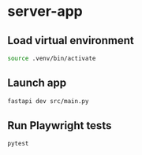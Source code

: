 # server-app

## Load virtual environment

```bash
source .venv/bin/activate
```

## Launch app

```bash
fastapi dev src/main.py
```

## Run Playwright tests

```bash
pytest
```
